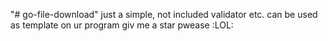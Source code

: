 "# go-file-download" 
just a simple, not included validator etc.
can be used as template on ur program
giv me a star pwease
:LOL:
